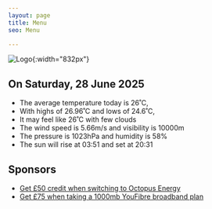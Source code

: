 ```yaml
---
layout: page
title: Menu
seo: Menu

---
```


![Logo](/images/logo.jpg){:width="832px"}

<!-- weather_marker starts -->
## On Saturday, 28 June 2025

- The average temperature today is 26˚C,
- With highs of 26.96˚C and lows of 24.6˚C,
- It may feel like 26˚C with few clouds
- The wind speed is 5.66m/s and visibility is 10000m
- The pressure is 1023hPa and humidity is 58%
- The sun will rise at 03:51 and set at 20:31

<!-- weather_marker ends -->

## Sponsors

- [Get £50 credit when switching to Octopus Energy](https://bit.ly/3oD1nnS)
- [Get £75 when taking a 1000mb YouFibre broadband plan](https://aklam.io/91zWhU?)
